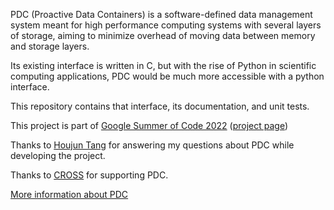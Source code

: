 PDC (Proactive Data Containers) is a software-defined data management system meant for high performance computing systems with several layers of storage, aiming to minimize overhead of moving data between memory and storage layers.

Its existing interface is written in C, but with the rise of Python in scientific computing applications, PDC would be much more accessible with a python interface.

This repository contains that interface, its documentation, and unit tests.

This project is part of [Google Summer of Code 2022](https://summerofcode.withgoogle.com/programs/2022) ([project page](https://summerofcode.withgoogle.com/programs/2022/projects/aXtefGUz))

Thanks to [Houjun Tang](https://github.com/houjun) for answering my questions about PDC while developing the project.

Thanks to [CROSS](https://cross.ucsc.edu/) for supporting PDC.

[More information about PDC](https://sdm.lbl.gov/pdc/about.html)
